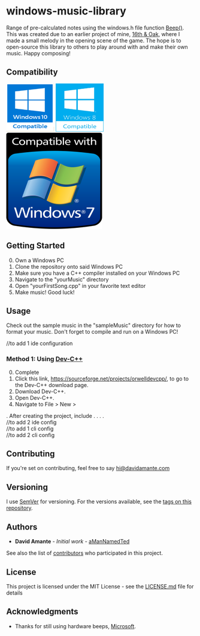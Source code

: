 # windows-music-library

Range of pre-calculated notes using the windows.h file function [Beep()](https://msdn.microsoft.com/en-us/library/windows/desktop/ms679277(v=vs.85).aspx). This was created due to an earlier project of mine, [16th & Oak](https://github.com/aManNamedTed/16th-Oak), where I made a small melody in the opening scene of the game. The hope is to open-source this library to others to play around with and make their own music. Happy composing!

## Compatibility

<p float="left" text-align="center">
  <img class="compat_img" width="128" height="128" src="img/win_10_compat_icon.png"/>
  <img class="compat_img" width="128" height="128" src="img/win_8_compat_icon.png"/>
  <img class="compat_img" width="256" height="256" src="img/win_7_compat_icon.png"/>
</p>

## Getting Started

0. Own a Windows PC
1. Clone the repository onto said Windows PC
2. Make sure you have a C++ compiler installed on your Windows PC
3. Navigate to the "yourMusic" directory
4. Open "yourFirstSong.cpp" in your favorite text editor
5. Make music! Good luck!

## Usage

Check out the sample music in the "sampleMusic" directory for how to format your music.
Don't forget to compile and run on a Windows PC!

//to add 1 ide configuration
### Method 1: Using [Dev-C++](https://sourceforge.net/projects/orwelldevcpp/)

0. Complete 
1. Click this link, https://sourceforge.net/projects/orwelldevcpp/, to go to the Dev-C++ download page.
2. Download Dev-C++.
3. Open Dev-C++.
4. Navigate to File > New > 

. After creating the project, include
.
.
.
.
<br/>
//to add 2 ide config
<br/>
//to add 1 cli config
<br/>
//to add 2 cli config

## Contributing

If you're set on contributing, feel free to say hi@davidamante.com

## Versioning

I use [SemVer](http://semver.org/) for versioning. For the versions available, see the [tags on this repository](https://github.com/aManNamedTed/windows-music-library/tags). 

## Authors

* **David Amante** - *Initial work* - [aManNamedTed](https://github.com/aManNamedTed)

See also the list of [contributors](https://github.com/your/project/contributors) who participated in this project.

## License

This project is licensed under the MIT License - see the [LICENSE.md](LICENSE.md) file for details

## Acknowledgments

* Thanks for still using hardware beeps, [Microsoft](https://github.com/Microsoft).
